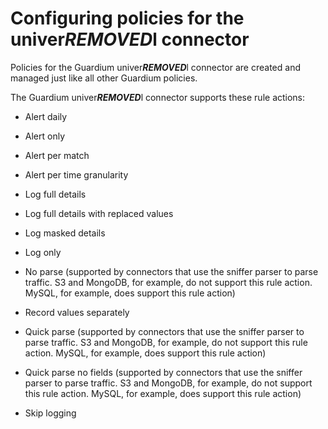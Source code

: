 # Configuring policies for the univer***REMOVED***l connector

Policies for the Guardium univer***REMOVED***l connector are created and managed just like all other Guardium policies.

The Guardium univer***REMOVED***l connector supports these rule actions:

* Alert daily

* Alert only

* Alert per match

* Alert per time granularity

* Log full details

* Log full details with replaced values

* Log masked details

 * Log only

 * No parse (supported by connectors that use the sniffer parser to parse traffic. S3 and MongoDB, for example, do not support this rule action. MySQL, for example, does support this rule action)

* Record values separately

* Quick parse (supported by connectors that use the sniffer parser to parse traffic. S3 and MongoDB, for example, do not support this rule action. MySQL, for example, does support this rule action)

* Quick parse no fields (supported by connectors that use the sniffer parser to parse traffic. S3 and MongoDB, for example, do not support this rule action. MySQL, for example, does support this rule action)

* Skip logging

